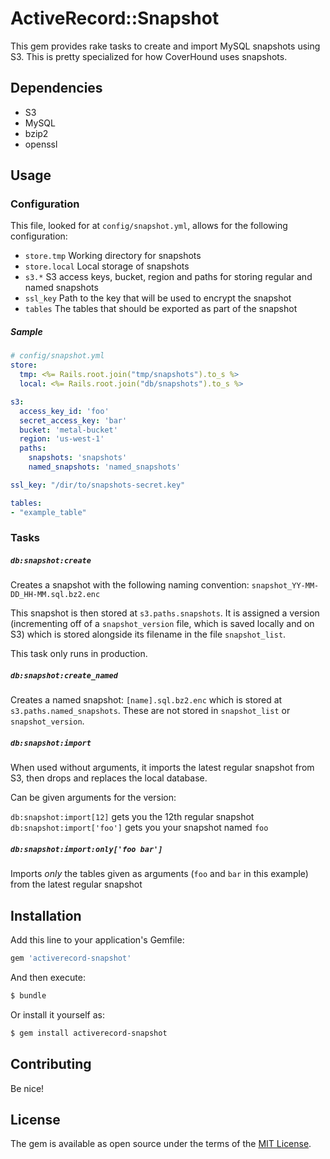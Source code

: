 # ActiveRecord::Snapshot

This gem provides rake tasks to create and import MySQL snapshots using S3. This
is pretty specialized for how CoverHound uses snapshots.

## Dependencies

- S3
- MySQL
- bzip2
- openssl

## Usage

### Configuration

This file, looked for at `config/snapshot.yml`, allows for the following
configuration:

- `store.tmp` Working directory for snapshots
- `store.local` Local storage of snapshots
- `s3.*` S3 access keys, bucket, region and paths for storing regular and named
  snapshots
- `ssl_key` Path to the key that will be used to encrypt the snapshot
- `tables` The tables that should be exported as part of the snapshot

##### Sample

```yml
# config/snapshot.yml
store:
  tmp: <%= Rails.root.join("tmp/snapshots").to_s %>
  local: <%= Rails.root.join("db/snapshots").to_s %>

s3:
  access_key_id: 'foo'
  secret_access_key: 'bar'
  bucket: 'metal-bucket'
  region: 'us-west-1'
  paths:
    snapshots: 'snapshots'
    named_snapshots: 'named_snapshots'

ssl_key: "/dir/to/snapshots-secret.key"

tables:
- "example_table"
```

### Tasks

##### `db:snapshot:create`

Creates a snapshot with the following naming convention:
`snapshot_YY-MM-DD_HH-MM.sql.bz2.enc`

This snapshot is then stored at `s3.paths.snapshots`. It is assigned a version
(incrementing off of a `snapshot_version` file, which is saved locally and on
S3) which is stored alongside its filename in the file `snapshot_list`.

This task only runs in production.

##### `db:snapshot:create_named`

Creates a named snapshot: `[name].sql.bz2.enc` which is stored at
`s3.paths.named_snapshots`. These are not stored in `snapshot_list` or
`snapshot_version`.

##### `db:snapshot:import`

When used without arguments, it imports the latest regular snapshot from S3,
then drops and replaces the local database.

Can be given arguments for the version:

`db:snapshot:import[12]` gets you the 12th regular snapshot
`db:snapshot:import['foo']` gets you your snapshot named `foo`

##### `db:snapshot:import:only['foo bar']`

Imports _only_ the tables given as arguments (`foo` and `bar` in this example)
from the latest regular snapshot


## Installation
Add this line to your application's Gemfile:

```ruby
gem 'activerecord-snapshot'
```

And then execute:
```bash
$ bundle
```

Or install it yourself as:
```bash
$ gem install activerecord-snapshot
```

## Contributing

Be nice!

## License
The gem is available as open source under the terms of the [MIT License](http://opensource.org/licenses/MIT).
